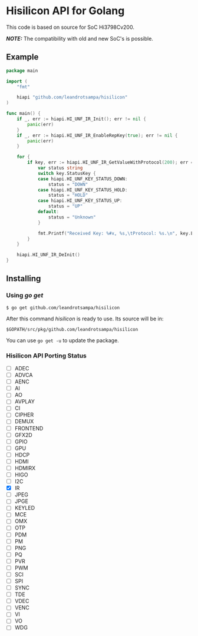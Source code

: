 # Hisilicon API for Golang
This code is based on source for SoC Hi3798Cv200.

**_NOTE:_** The compatibility with old and new SoC's is possible.

## Example

```go
package main

import (
	"fmt"

	hiapi "github.com/leandrotsampa/hisilicon"
)

func main() {
	if _, err := hiapi.HI_UNF_IR_Init(); err != nil {
		panic(err)
	}
	if _, err := hiapi.HI_UNF_IR_EnableRepKey(true); err != nil {
		panic(err)
	}

	for {
		if key, err := hiapi.HI_UNF_IR_GetValueWithProtocol(200); err == nil {
			var status string
			switch key.StatusKey {
			case hiapi.HI_UNF_KEY_STATUS_DOWN:
				status = "DOWN"
			case hiapi.HI_UNF_KEY_STATUS_HOLD:
				status = "HOLD"
			case hiapi.HI_UNF_KEY_STATUS_UP:
				status = "UP"
			default:
				status = "Unknown"
			}

			fmt.Printf("Received Key: %#x, %s,\tProtocol: %s.\n", key.Lower, status, key.ProtocolName)
		}
	}

	hiapi.HI_UNF_IR_DeInit()
}
```

## Installing

### Using *go get*

    $ go get github.com/leandrotsampa/hisilicon

After this command *hisilicon* is ready to use. Its source will be in:

    $GOPATH/src/pkg/github.com/leandrotsampa/hisilicon

You can use `go get -u` to update the package.

### Hisilicon API Porting Status

- [ ] ADEC
- [ ] ADVCA
- [ ] AENC
- [ ] AI
- [ ] AO
- [ ] AVPLAY
- [ ] CI
- [ ] CIPHER
- [ ] DEMUX
- [ ] FRONTEND
- [ ] GFX2D
- [ ] GPIO
- [ ] GPU
- [ ] HDCP
- [ ] HDMI
- [ ] HDMIRX
- [ ] HIGO
- [ ] I2C
- [X] IR
- [ ] JPEG
- [ ] JPGE
- [ ] KEYLED
- [ ] MCE
- [ ] OMX
- [ ] OTP
- [ ] PDM
- [ ] PM
- [ ] PNG
- [ ] PQ
- [ ] PVR
- [ ] PWM
- [ ] SCI
- [ ] SPI
- [ ] SYNC
- [ ] TDE
- [ ] VDEC
- [ ] VENC
- [ ] VI
- [ ] VO
- [ ] WDG